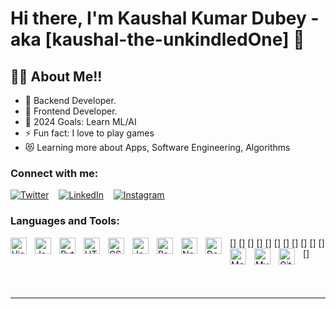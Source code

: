 # Hi there, I'm Kaushal Kumar Dubey - aka [kaushal-the-unkindledOne] 👋 

## 🧑‍💻 About Me!!

- 💼 Backend Developer.
- 🌄 Frontend Developer.
- 🥅 2024 Goals: Learn ML/AI
- ⚡ Fun fact: I love to play games
- 😻 Learning more about Apps, Software Engineering, Algorithms

### Connect with me:

[![Twitter](https://img.shields.io/badge/-Twitter-1DA1F2?style=flat&logo=Twitter&logoColor=white)](https://twitter.com/catrick_bateman)
&nbsp;&nbsp;
[![LinkedIn](https://img.shields.io/badge/-LinkedIn-0077B5?style=flat&logo=LinkedIn&logoColor=white)](https://linkedin.com/in/kaushal-kumar-dubey-607016285)
&nbsp;&nbsp;
[![Instagram](https://img.shields.io/badge/-Instagram-E4405F?style=flat&logo=Instagram&logoColor=white)](https://instagram.com/thenamelessking5)

### Languages and Tools:

[<img align="left" alt="Visual Studio Code" width="26px" src="https://cdn.jsdelivr.net/gh/devicons/devicon/icons/vscode/vscode-original.svg" style="padding-right:10px;" />]
[<img align="left" alt="Java" width="26px" src="https://cdn.jsdelivr.net/gh/devicons/devicon/icons/java/java-original.svg" style="padding-right:10px;" />]
[<img align="left" alt="Python" width="26px" src="https://cdn.jsdelivr.net/gh/devicons/devicon/icons/python/python-original.svg" style="padding-right:10px;" />]
[<img align="left" alt="HTML5" width="26px" src="https://cdn.jsdelivr.net/gh/devicons/devicon/icons/html5/html5-original.svg" style="padding-right:10px;" />]
[<img align="left" alt="CSS3" width="26px" src="https://cdn.jsdelivr.net/gh/devicons/devicon/icons/css3/css3-original.svg" style="padding-right:10px;" />]
[<img align="left" alt="JavaScript" width="26px" src="https://cdn.jsdelivr.net/gh/devicons/devicon/icons/javascript/javascript-original.svg" style="padding-right:10px;" />]
[<img align="left" alt="React" width="26px" src="https://cdn.jsdelivr.net/gh/devicons/devicon/icons/react/react-original.svg" style="padding-right:10px;" />]
[<img align="left" alt="Node.js" width="26px" src="https://cdn.jsdelivr.net/gh/devicons/devicon/icons/nodejs/nodejs-original.svg" style="padding-right:10px;" />]
[<img align="left" alt="Deno" width="26px" src="https://cdn.jsdelivr.net/gh/devicons/devicon/icons/denojs/denojs-original.svg" style="padding-right:10px;" />]
[<img align="left" alt="MongoDB" width="26px" src="https://cdn.jsdelivr.net/gh/devicons/devicon/icons/mongodb/mongodb-original.svg" style="padding-right:10px;" />]
[<img align="left" alt="MySQL" width="26px" src="https://cdn.jsdelivr.net/gh/devicons/devicon/icons/mysql/mysql-original.svg" style="padding-right:10px;" />]
[<img align="left" alt="Git" width="26px" src="https://cdn.jsdelivr.net/gh/devicons/devicon/icons/git/git-original.svg" style="padding-right:10px;" />]

<br />
<br />

---

[twitter]: https://twitter.com/catrick_bateman
[instagram]: https://instagram.com/thenamelessking5
[linkedin]: https://linkedin.com/in/kaushal-kumar-dubey-607016285


[twitter]: https://twitter.com/catrick_bateman
[instagram]: https://instagram.com/thenamelessking5
[linkedin]: https://linkedin.com/in/kaushal-kumar-dubey-607016285
